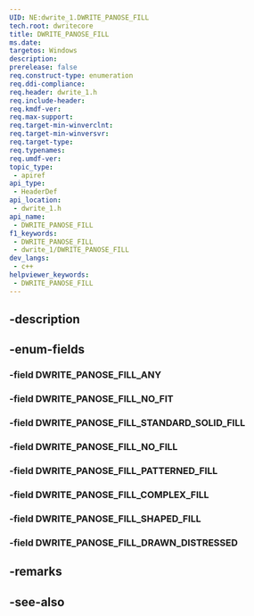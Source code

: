```yaml
---
UID: NE:dwrite_1.DWRITE_PANOSE_FILL
tech.root: dwritecore
title: DWRITE_PANOSE_FILL
ms.date: 
targetos: Windows
description: 
prerelease: false
req.construct-type: enumeration
req.ddi-compliance: 
req.header: dwrite_1.h
req.include-header: 
req.kmdf-ver: 
req.max-support: 
req.target-min-winverclnt: 
req.target-min-winversvr: 
req.target-type: 
req.typenames: 
req.umdf-ver: 
topic_type:
 - apiref
api_type:
 - HeaderDef
api_location:
 - dwrite_1.h
api_name:
 - DWRITE_PANOSE_FILL
f1_keywords:
 - DWRITE_PANOSE_FILL
 - dwrite_1/DWRITE_PANOSE_FILL
dev_langs:
 - c++
helpviewer_keywords:
 - DWRITE_PANOSE_FILL
---
```


## -description

## -enum-fields

### -field DWRITE_PANOSE_FILL_ANY

### -field DWRITE_PANOSE_FILL_NO_FIT

### -field DWRITE_PANOSE_FILL_STANDARD_SOLID_FILL

### -field DWRITE_PANOSE_FILL_NO_FILL

### -field DWRITE_PANOSE_FILL_PATTERNED_FILL

### -field DWRITE_PANOSE_FILL_COMPLEX_FILL

### -field DWRITE_PANOSE_FILL_SHAPED_FILL

### -field DWRITE_PANOSE_FILL_DRAWN_DISTRESSED

## -remarks

## -see-also

